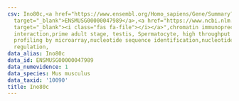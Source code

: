```yaml
---
csv: Ino80c,<a href="https://www.ensembl.org/Homo_sapiens/Gene/Summary?db=core;g=ENSMUSG00000047989"
  target="_blank">ENSMUSG00000047989</a>,<a href="https://www.ncbi.nlm.nih.gov/pubmed/23834426"
  target="_blank"><i class="fas fa-file"></i></a>",chromatin immunoprecipitation assay,direct
  interaction,prime adult stage, testis, Spermatocyte, high throughput transcription
  profiling by microarray,nucleotide sequence identification,nucleotide sequence identification,transcriptional
  regulation,
data_alias: Ino80c
data_id: ENSMUSG00000047989
data_numevidence: 1
data_species: Mus musculus
data_taxid: '10090'
title: Ino80c
---
```

